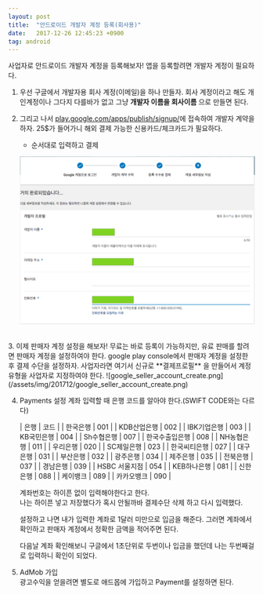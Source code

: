 ```yaml
---
layout: post
title:  "안드로이드 개발자 계정 등록(회사용)"
date:   2017-12-26 12:45:23 +0900
tag: android
---
```


사업자로 안드로이드 개발자 계정을 등록해보자!
앱을 등록할려면 개발자 계정이 필요하다.

1. 우선 구글에서 개발자용 회사 계정(이메일)을 하나 만들자. 회사 계정이라고 해도 개인계정이나 그다지 다를바가 없고 그냥 **개발자 이름을 회사이름** 으로 만들면 된다.

2. 그리고 나서 [play.google.com/apps/publish/signup/](play.google.com/apps/publish/signup/)에 접속하여 개발자 계약을 하자.
25$가 들어가니 해외 결제 가능한 신용카드/체크카드가 필요하다.
    * 순서대로 입력하고 결제

    ![google_developer_register.png](/assets/img/201712/google_developer_register.png)
<br />
3. 이제 판매자 계정 설정을 해보자!
무료는 바로 등록이 가능하지만, 유료 판매를 할려면 판매자 계정을 설정하여야 한다.
google play console에서 판매자 계정을 설정한 후 결제 수단을 설정하자.
사업자라면 여기서 신규로 **결제프로필** 을 만들어서 계정유형을 사업자로 지정하여야 한다.
![google_seller_account_create.png](/assets/img/201712/google_seller_account_create.png)

4. Payments 설정
계좌 입력할 때 은행 코드를 알아야 한다.(SWIFT CODE와는 다르다)

    | 은행 | 코드 |
| 한국은행 | 001 |
| KDB산업은행 | 002 |
| IBK기업은행 | 003 |
| KB국민은행 | 004 |
| Sh수협은행 | 007 |
| 한국수출입은행 | 008 |
| NH농협은행 | 011 |
| 우리은행 | 020 |
| SC제일은행 | 023 |
| 한국씨티은행 | 027 |
| 대구은행 | 031 |
| 부산은행 | 032 |
| 광주은행 | 034 |
| 제주은행 | 035 |
| 전북은행 | 037 |
| 경남은행 | 039 |
| HSBC 서울지점 | 054 |
| KEB하나은행 | 081 |
| 신한은행 | 088 |
| 케이뱅크 | 089 |
| 카카오뱅크 | 090 |


    계좌번호는 하이픈 없이 입력해야한다고 한다.  
    나는 하이픈 넣고 저장했다가 혹시 안될까바 결제수단 삭제 하고 다시 입력했다.

    설정하고 나면 내가 입력한 계좌로 1달러 미만으로 입금을 해준다.
    그러면 계좌에서 확인하고 판매자 계정에서 정확한 금액을 적어주면 된다.

    다음날 계좌 확인해보니 구글에서 1초단위로 두번이나 입금을 했던데 나는 두번째걸로 입력하니 확인이 되었다.



5. AdMob 가입  
광고수익을 얻을려면 별도로 애드몹에 가입하고 Payment를 설정하면 된다.
